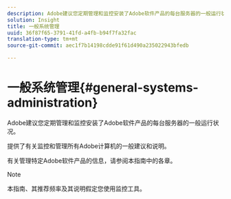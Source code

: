 ```yaml
---
description: Adobe建议您定期管理和监控安装了Adobe软件产品的每台服务器的一般运行状况。
solution: Insight
title: 一般系统管理
uuid: 36f87f65-3791-41fd-a4fb-b94f7fa32fac
translation-type: tm+mt
source-git-commit: aec1f7b14198cdde91f61d490a235022943bfedb

---
```



# 一般系统管理{#general-systems-administration}

Adobe建议您定期管理和监控安装了Adobe软件产品的每台服务器的一般运行状况。

提供了有关监控和管理所有Adobe计算机的一般建议和说明。

有关管理特定Adobe软件产品的信息，请参阅本指南中的各章。

>[!NOTE]
>
>本指南、其推荐频率及其说明假定您使用监控工具。

